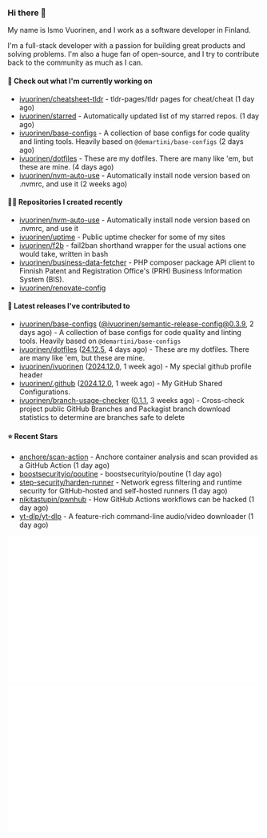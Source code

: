 
### Hi there 👋

My name is Ismo Vuorinen, and I work as a software developer in Finland.

I'm a full-stack developer with a passion for building great products and solving problems.
I'm also a huge fan of open-source, and I try to contribute back to the community as much as I can.

#### 👷 Check out what I'm currently working on

- [ivuorinen/cheatsheet-tldr](https://github.com/ivuorinen/cheatsheet-tldr) - tldr-pages/tldr pages for cheat/cheat (1 day ago)
- [ivuorinen/starred](https://github.com/ivuorinen/starred) - Automatically updated list of my starred repos. (1 day ago)
- [ivuorinen/base-configs](https://github.com/ivuorinen/base-configs) - A collection of base configs for code quality and linting tools. Heavily based on `@demartini/base-configs` (2 days ago)
- [ivuorinen/dotfiles](https://github.com/ivuorinen/dotfiles) - These are my dotfiles. There are many like &#39;em, but these are mine. (4 days ago)
- [ivuorinen/nvm-auto-use](https://github.com/ivuorinen/nvm-auto-use) - Automatically install node version based on .nvmrc, and use it (2 weeks ago)

#### 👨‍💻 Repositories I created recently

- [ivuorinen/nvm-auto-use](https://github.com/ivuorinen/nvm-auto-use) - Automatically install node version based on .nvmrc, and use it
- [ivuorinen/uptime](https://github.com/ivuorinen/uptime) - Public uptime checker for some of my sites
- [ivuorinen/f2b](https://github.com/ivuorinen/f2b) - fail2ban shorthand wrapper for the usual actions one would take, written in bash
- [ivuorinen/business-data-fetcher](https://github.com/ivuorinen/business-data-fetcher) - PHP composer package API client to Finnish Patent and Registration Office&#39;s (PRH) Business Information System (BIS).
- [ivuorinen/renovate-config](https://github.com/ivuorinen/renovate-config)

#### 🚀 Latest releases I've contributed to

- [ivuorinen/base-configs](https://github.com/ivuorinen/base-configs) ([@ivuorinen/semantic-release-config@0.3.9](https://github.com/ivuorinen/base-configs/releases/tag/%40ivuorinen/semantic-release-config%400.3.9), 2 days ago) - A collection of base configs for code quality and linting tools. Heavily based on `@demartini/base-configs`
- [ivuorinen/dotfiles](https://github.com/ivuorinen/dotfiles) ([24.12.5](https://github.com/ivuorinen/dotfiles/releases/tag/24.12.5), 4 days ago) - These are my dotfiles. There are many like &#39;em, but these are mine.
- [ivuorinen/ivuorinen](https://github.com/ivuorinen/ivuorinen) ([2024.12.0](https://github.com/ivuorinen/ivuorinen/releases/tag/2024.12.0), 1 week ago) - My special github profile header
- [ivuorinen/.github](https://github.com/ivuorinen/.github) ([2024.12.0](https://github.com/ivuorinen/.github/releases/tag/2024.12.0), 1 week ago) - My GitHub Shared Configurations.
- [ivuorinen/branch-usage-checker](https://github.com/ivuorinen/branch-usage-checker) ([0.1.1](https://github.com/ivuorinen/branch-usage-checker/releases/tag/0.1.1), 3 weeks ago) - Cross-check project public GitHub Branches and Packagist branch download statistics to determine are branches safe to delete

#### ⭐ Recent Stars

- [anchore/scan-action](https://github.com/anchore/scan-action) - Anchore container analysis and scan provided as a GitHub Action (1 day ago)
- [boostsecurityio/poutine](https://github.com/boostsecurityio/poutine) - boostsecurityio/poutine (1 day ago)
- [step-security/harden-runner](https://github.com/step-security/harden-runner) - Network egress filtering and runtime security for GitHub-hosted and self-hosted runners (1 day ago)
- [nikitastupin/pwnhub](https://github.com/nikitastupin/pwnhub) - How GitHub Actions workflows can be hacked (1 day ago)
- [yt-dlp/yt-dlp](https://github.com/yt-dlp/yt-dlp) - A feature-rich command-line audio/video downloader (1 day ago)



<picture>
  <source srcset="https://raw.githubusercontent.com/ivuorinen/github-stats/master/generated/overview.svg#gh-dark-mode-only" media="(prefers-color-scheme: dark)" />
  <img src="https://raw.githubusercontent.com/ivuorinen/github-stats/master/generated/overview.svg#gh-light-mode-only" alt="Overview of my activity" />
</picture>
<picture>
  <source srcset="https://raw.githubusercontent.com/ivuorinen/github-stats/master/generated/languages.svg#gh-dark-mode-only" media="(prefers-color-scheme: dark)" />
  <img src="https://raw.githubusercontent.com/ivuorinen/github-stats/master/generated/languages.svg#gh-light-mode-only" alt="Languages I have been using" />
</picture>


